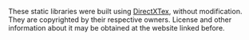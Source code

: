 These static libraries were built using [DirectXTex](https://github.com/microsoft/DirectXTex/tree/main/DirectXTex), without modification. They are copyrighted by their respective owners. License and other information about it may be obtained at the website linked before.
